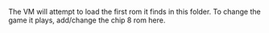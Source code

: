 The VM will attempt to load the first rom it finds in this folder.
To change the game it plays, add/change the chip 8 rom here.